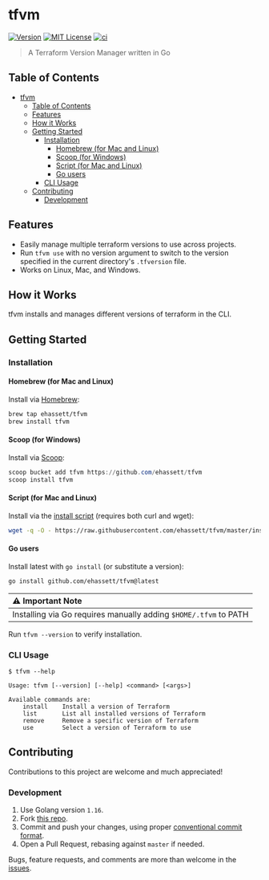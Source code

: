# tfvm

[![Version](https://img.shields.io/github/v/release/ehassett/tfvm)](https://github.com/ehassett/tfvm/releases)
[![MIT License](https://img.shields.io/github/license/ehassett/tfvm)](https://github.com/ehassett/tfvm/blob/main/LICENSE)
[![ci](https://github.com/ehassett/tfvm/actions/workflows/ci.yaml/badge.svg)](https://github.com/ehassett/tfvm/actions/workflows/ci.yaml)

> A Terraform Version Manager written in Go

## Table of Contents

- [tfvm](#tfvm)
  - [Table of Contents](#table-of-contents)
  - [Features](#features)
  - [How it Works](#how-it-works)
  - [Getting Started](#getting-started)
    - [Installation](#installation)
      - [Homebrew (for Mac and Linux)](#homebrew-for-mac-and-linux)
      - [Scoop (for Windows)](#scoop-for-windows)
      - [Script (for Mac and Linux)](#script-for-mac-and-linux)
      - [Go users](#go-users)
    - [CLI Usage](#cli-usage)
  - [Contributing](#contributing)
    - [Development](#development)

## Features

- Easily manage multiple terraform versions to use across projects.
- Run `tfvm use` with no version argument to switch to the version specified in the current directory's `.tfversion` file.
- Works on Linux, Mac, and Windows.

## How it Works

tfvm installs and manages different versions of terraform in the CLI.

## Getting Started
### Installation
#### Homebrew (for Mac and Linux)
Install via [Homebrew](https://brew.sh):
```bash
brew tap ehassett/tfvm
brew install tfvm
```

#### Scoop (for Windows)
Install via [Scoop](https://scoop.sh):
```PowerShell
scoop bucket add tfvm https://github.com/ehassett/tfvm
scoop install tfvm
```

#### Script (for Mac and Linux)
Install via the [install script](install.sh) (requires both curl and wget):
```bash
wget -q -O - https://raw.githubusercontent.com/ehassett/tfvm/master/install.sh | bash
```

#### Go users
Install latest with `go install` (or substitute a version):
```bash
go install github.com/ehassett/tfvm@latest
```
| :warning: Important Note                                         |
| :--------------------------------------------------------------- |
| Installing via Go requires manually adding `$HOME/.tfvm` to PATH |

Run `tfvm --version` to verify installation.

### CLI Usage

```
$ tfvm --help

Usage: tfvm [--version] [--help] <command> [<args>]

Available commands are:
    install    Install a version of Terraform
    list       List all installed versions of Terraform
    remove     Remove a specific version of Terraform
    use        Select a version of Terraform to use
```

## Contributing

Contributions to this project are welcome and much appreciated!

### Development

1. Use Golang version `1.16`.
2. Fork [this repo](https://github.com/ehassett/tfvm).
3. Commit and push your changes, using proper [conventional commit format](https://www.conventionalcommits.org/en/v1.0.0/).
4. Open a Pull Request, rebasing against `master` if needed.

Bugs, feature requests, and comments are more than welcome in the [issues](https://github.com/ehassett/tfvm/issues).
